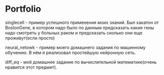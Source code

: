 # Portfolio


singlecell - пример успешного применения моих знаний. Был хакатон от BostonGene, в котором надо было по данным предсказать какие гены надо смотреть у больных раком и предсказать сколько они еще проживут(если просто)

neural_netowk - пример моего домашнего задания по машинному обучению. В нём я реализовал простейшую нейронную сеть.

diff_eq - моё домашнее задание по вычислительной математике(очень нравится этот предмет). 
